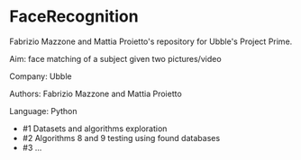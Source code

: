 # FaceRecognition
Fabrizio Mazzone and Mattia Proietto's repository for Ubble's Project Prime. 

Aim: face matching of a subject given two pictures/video

Company: Ubble

Authors: Fabrizio Mazzone and Mattia Proietto

Language: Python



- #1 Datasets and algorithms exploration
- #2 Algorithms 8 and 9 testing using found databases
- #3 ...

